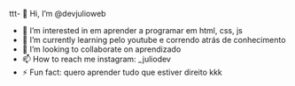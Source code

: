 ttt- 👋 Hi, I’m @devjulioweb
- 👀 I’m interested in em aprender a programar em html, css, js
- 🌱 I’m currently learning pelo youtube e correndo atrás de conhecimento
- 💞️ I’m looking to collaborate on aprendizado
- 📫 How to reach me instagram: _juliodev 
- ⚡ Fun fact: quero aprender tudo que estiver direito kkk

<!---
devjulioweb/devjulioweb is a ✨ special ✨ repository because its `README.md` (this file) appears on your GitHub profile.
You can click the Preview link to take a look at your changes.
--->

